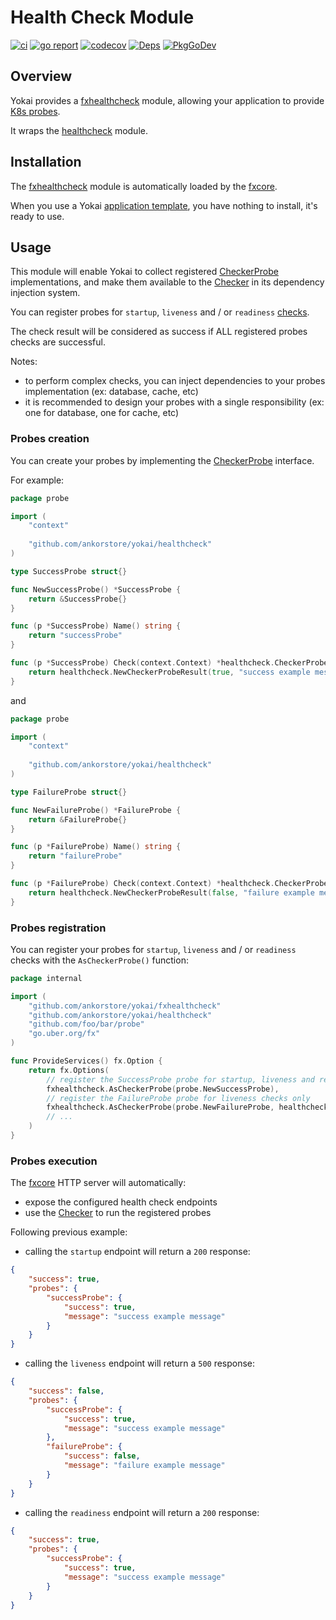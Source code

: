 # Health Check Module

[![ci](https://github.com/ankorstore/yokai/actions/workflows/fxhealthcheck-ci.yml/badge.svg)](https://github.com/ankorstore/yokai/actions/workflows/fxhealthcheck-ci.yml)
[![go report](https://goreportcard.com/badge/github.com/ankorstore/yokai/fxhealthcheck)](https://goreportcard.com/report/github.com/ankorstore/yokai/fxhealthcheck)
[![codecov](https://codecov.io/gh/ankorstore/yokai/graph/badge.svg?token=ghUBlFsjhR&flag=fxhealthcheck)](https://app.codecov.io/gh/ankorstore/yokai/tree/main/fxhealthcheck)
[![Deps](https://img.shields.io/badge/osi-deps-blue)](https://deps.dev/go/github.com%2Fankorstore%2Fyokai%2Ffxhealthcheck)
[![PkgGoDev](https://pkg.go.dev/badge/github.com/ankorstore/yokai/fxhealthcheck)](https://pkg.go.dev/github.com/ankorstore/yokai/fxhealthcheck)

## Overview

Yokai provides a [fxhealthcheck](https://github.com/ankorstore/yokai/tree/main/fxhealthcheck) module, allowing your application to provide [K8s probes](https://kubernetes.io/docs/tasks/configure-pod-container/configure-liveness-readiness-startup-probes/).

It wraps the [healthcheck](https://github.com/ankorstore/yokai/tree/main/healthcheck) module.

## Installation

The [fxhealthcheck](https://github.com/ankorstore/yokai/tree/main/fxhealthcheck) module is automatically loaded by
the [fxcore](https://github.com/ankorstore/yokai/tree/main/fxcore).

When you use a Yokai [application template](https://ankorstore.github.io/yokai/applications/templates/), you have nothing to install, it's ready to use.

## Usage

This module will enable Yokai to collect registered [CheckerProbe](https://github.com/ankorstore/yokai/blob/main/healthcheck/probe.go) implementations, and make them available to the [Checker](https://github.com/ankorstore/yokai/blob/main/healthcheck/checker.go) in
its dependency injection system.

You can register probes for `startup`, `liveness` and / or `readiness` [checks](https://kubernetes.io/docs/tasks/configure-pod-container/configure-liveness-readiness-startup-probes/).

The check result will be considered as success if ALL registered probes checks are successful.

Notes:

- to perform complex checks, you can inject dependencies to your probes implementation (ex: database, cache, etc)
- it is recommended to design your probes with a single responsibility (ex: one for database, one for cache, etc)


### Probes creation

You can create your probes by implementing the [CheckerProbe](https://github.com/ankorstore/yokai/blob/main/healthcheck/probe.go) interface.

For example:

```go title="internal/probe/success.go"
package probe

import (
	"context"
	
	"github.com/ankorstore/yokai/healthcheck"
)

type SuccessProbe struct{}

func NewSuccessProbe() *SuccessProbe {
	return &SuccessProbe{}
}

func (p *SuccessProbe) Name() string {
	return "successProbe"
}

func (p *SuccessProbe) Check(context.Context) *healthcheck.CheckerProbeResult {
	return healthcheck.NewCheckerProbeResult(true, "success example message")
}
```

and

```go title="internal/probe/failure.go"
package probe

import (
	"context"
	
	"github.com/ankorstore/yokai/healthcheck"
)

type FailureProbe struct{}

func NewFailureProbe() *FailureProbe {
	return &FailureProbe{}
}

func (p *FailureProbe) Name() string {
	return "failureProbe"
}

func (p *FailureProbe) Check(context.Context) *healthcheck.CheckerProbeResult {
	return healthcheck.NewCheckerProbeResult(false, "failure example message")
}
```

### Probes registration

You can register your probes for `startup`, `liveness` and / or `readiness` checks with the `AsCheckerProbe()` function:

```go title="internal/services.go"
package internal

import (
	"github.com/ankorstore/yokai/fxhealthcheck"
	"github.com/ankorstore/yokai/healthcheck"
	"github.com/foo/bar/probe"
	"go.uber.org/fx"
)

func ProvideServices() fx.Option {
	return fx.Options(
		// register the SuccessProbe probe for startup, liveness and readiness checks
		fxhealthcheck.AsCheckerProbe(probe.NewSuccessProbe),
		// register the FailureProbe probe for liveness checks only
		fxhealthcheck.AsCheckerProbe(probe.NewFailureProbe, healthcheck.Liveness), 
		// ...
	)
}
```

### Probes execution

The [fxcore](https://github.com/ankorstore/yokai/tree/main/fxcore) HTTP server will automatically:

- expose the configured health check endpoints
- use the [Checker](https://github.com/ankorstore/yokai/blob/main/healthcheck/checker.go) to run the registered probes

Following previous example:

- calling the `startup` endpoint will return a `200` response:

```json title="[GET] /healthz"
{
	"success": true, 
    "probes": {
		"successProbe": {
			"success": true,
			"message": "success example message"
		}
	}
}
```

- calling the `liveness` endpoint will return a `500` response:

```json title="[GET] /livez"
{
	"success": false, 
    "probes": {
		"successProbe": {
			"success": true,
			"message": "success example message"
		},
		"failureProbe": {
			"success": false,
			"message": "failure example message"
		}
	}
}
```

- calling the `readiness` endpoint will return a `200` response:

```json title="[GET] /readyz"
{
	"success": true, 
    "probes": {
		"successProbe": {
			"success": true,
			"message": "success example message"
		}
	}
}
```